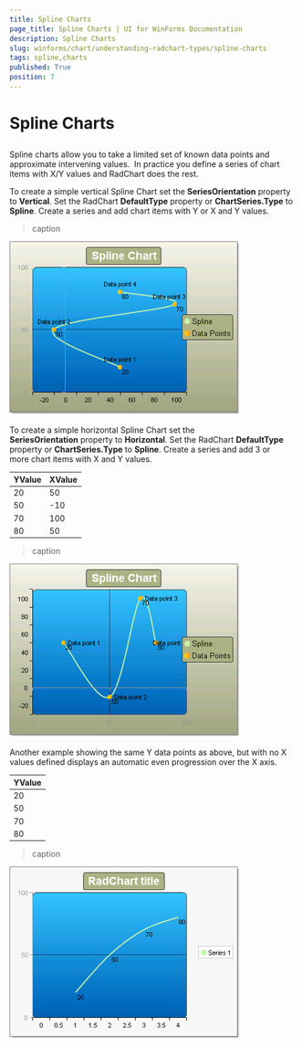 ```yaml
---
title: Spline Charts
page_title: Spline Charts | UI for WinForms Documentation
description: Spline Charts
slug: winforms/chart/understanding-radchart-types/spline-charts
tags: spline,charts
published: True
position: 7
---
```


# Spline Charts



## 

Spline charts allow you to take a limited set of known data points and approximate intervening values.  In practice you define a series of chart items with X/Y values and RadChart does the rest. 

To create a simple vertical Spline Chart set the __SeriesOrientation__ property to __Vertical__. Set the RadChart __DefaultType__ property or __ChartSeries.Type__ to __Spline__. Create a series and add chart items with Y or X and Y values.
>caption 

![chart-undestanding-radchart-types-spline-charts 001](images/chart-undestanding-radchart-types-spline-charts001.png)

To create a simple horizontal Spline Chart set the __SeriesOrientation__ property to __Horizontal__. Set the RadChart __DefaultType__ property or __ChartSeries.Type__ to __Spline__. Create a series and add 3 or more chart items with X and Y values. 



| __YValue__ | __XValue__ |
|----|----|
|20|50|
|50|-10|
|70|100|
|80|50|
>caption 

![chart-undestanding-radchart-types-spline-charts 002](images/chart-undestanding-radchart-types-spline-charts002.png)

Another example showing the same Y data points as above, but with no X values defined displays an automatic even progression over the X axis.



| __YValue__ |
|----|
|20|
|50|
|70|
|80|
>caption 

![chart-undestanding-radchart-types-spline-charts 003](images/chart-undestanding-radchart-types-spline-charts003.png)
